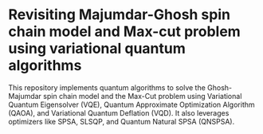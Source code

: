 # Revisiting Majumdar-Ghosh spin chain model and Max-cut problem using variational quantum algorithms

This repository implements quantum algorithms to solve the Ghosh-Majumdar spin chain model and the Max-Cut problem using Variational Quantum Eigensolver (VQE), Quantum Approximate Optimization Algorithm (QAOA), and Variational Quantum Deflation (VQD). It also leverages optimizers like SPSA, SLSQP, and Quantum Natural SPSA (QNSPSA).
